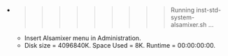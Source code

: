 * >>>>>>>>> Running inst-std-system-alsamixer.sh ...
  * Insert Alsamixer menu in Administration.
  * Disk size = 4096840K. Space Used = 8K. Runtime = 00:00:00:00.
